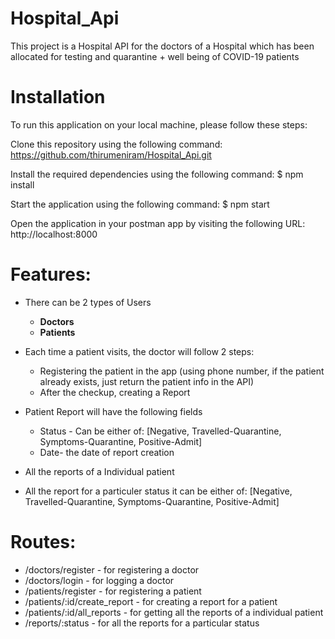 # Hospital_Api

This project is a Hospital API for the doctors of a Hospital which has been allocated for testing and quarantine + well being of COVID-19 patients

# Installation

To run this application on your local machine, please follow these steps:

Clone this repository using the following command: https://github.com/thirumeniram/Hospital_Api.git

Install the required dependencies using the following command: $ npm install

Start the application using the following command: $ npm  start

Open the application in your postman app by visiting the following URL: http://localhost:8000

# Features:

- There can be 2 types of Users
  - **Doctors**
  - **Patients**


- Each time a patient visits, the doctor will follow 2 steps:

  - Registering the patient in the app (using phone number, if the patient already exists, just return the patient info in the API)
  - After the checkup, creating a Report

- Patient Report will have the following fields
  
  - Status - Can be either of: [Negative, Travelled-Quarantine, Symptoms-Quarantine, Positive-Admit]
  - Date- the date of report creation

- All the reports of a Individual patient

- All the report for a particuler status it can be either of: [Negative, Travelled-Quarantine, Symptoms-Quarantine, Positive-Admit]


# Routes:

 - /doctors/register           - for registering a doctor
 - /doctors/login              - for logging a doctor
 - /patients/register          - for registering a patient
 - /patients/:id/create_report - for creating a report for a patient
 - /patients/:id/all_reports   - for getting all the reports of a individual patient
 - /reports/:status            - for all the reports for a particular status
